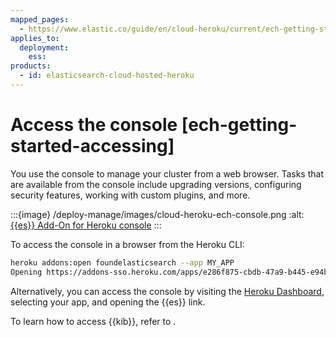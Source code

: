 ```yaml
---
mapped_pages:
  - https://www.elastic.co/guide/en/cloud-heroku/current/ech-getting-started-accessing.html
applies_to:
  deployment:
    ess:
products:
  - id: elasticsearch-cloud-hosted-heroku
---
```


# Access the console [ech-getting-started-accessing]

You use the console to manage your cluster from a web browser. Tasks that are available from the console include upgrading versions, configuring security features, working with custom plugins, and more.

:::{image} /deploy-manage/images/cloud-heroku-ech-console.png
:alt: [{{es}} Add-On for Heroku console](https://cloud.elastic.co?page=docs&placement=docs-body)
:::

To access the console in a browser from the Heroku CLI:

```bash
heroku addons:open foundelasticsearch --app MY_APP
Opening https://addons-sso.heroku.com/apps/e286f875-cbdb-47a9-b445-e94bnnnnnnnn/addons/9b883e93-3db3-4491-b620-c3dfnnnnnnnn...
```

Alternatively, you can access the console by visiting the [Heroku Dashboard](https://dashboard.heroku.com/), selecting your app, and opening the {{es}} link.


To learn how to access {{kib}}, refer to [](/deploy-manage/deploy/elastic-cloud/access-kibana.md).